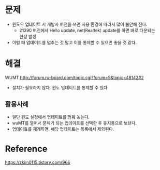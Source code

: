 # 문제 

- 윈도우 업데이트 시 개발자 버전을 쓰면 사용 환경에 따라서 많이 불안해 진다. 
  + 21390 버전에서 Hello update, net(Realtek) update를 하면 바로 다운되는 현상 발생 
- 이럴 때 업데이트를 멈추는 것 말고 이를 통제할 수 있으면 좋을 것 같다. 


# 해결 

WUMT
http://forum.ru-board.com/topic.cgi?forum=5&topic=48142#2 

- 설치가 필요하지 않다. 윈도 업데이트를 통제할 수 있다. 

## 활용사례 

- 일단 윈도 설정에서 업데이트를 멈춰 놓는다.
- wuMT를 열어서 문제가 되는 업데이트를 선택한 후 휴지통으로 보낸다.
- 업데이트를 재개하면, 해당 업데이트는 목록에서 제외된다. 


# Reference 

https://zkim0115.tistory.com/966
